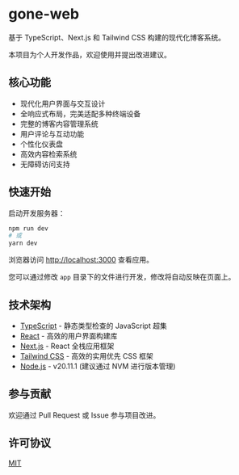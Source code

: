 # gone-web

基于 TypeScript、Next.js 和 Tailwind CSS 构建的现代化博客系统。

本项目为个人开发作品，欢迎使用并提出改进建议。

## 核心功能

- 现代化用户界面与交互设计
- 全响应式布局，完美适配多种终端设备
- 完整的博客内容管理系统
- 用户评论与互动功能
- 个性化仪表盘
- 高效内容检索系统
- 无障碍访问支持

## 快速开始

启动开发服务器：

```bash
npm run dev
# 或
yarn dev
```

浏览器访问 [http://localhost:3000](http://localhost:3000) 查看应用。

您可以通过修改 `app` 目录下的文件进行开发，修改将自动反映在页面上。

## 技术架构

- [TypeScript](https://www.typescriptlang.org/) - 静态类型检查的 JavaScript 超集
- [React](https://reactjs.org/) - 高效的用户界面构建库
- [Next.js](https://nextjs.org/) - React 全栈应用框架
- [Tailwind CSS](https://tailwindcss.com/) - 高效的实用优先 CSS 框架
- [Node.js](https://nodejs.org/) - v20.11.1 (建议通过 NVM 进行版本管理)

## 参与贡献

欢迎通过 Pull Request 或 Issue 参与项目改进。

## 许可协议

[MIT](LICENSE)

